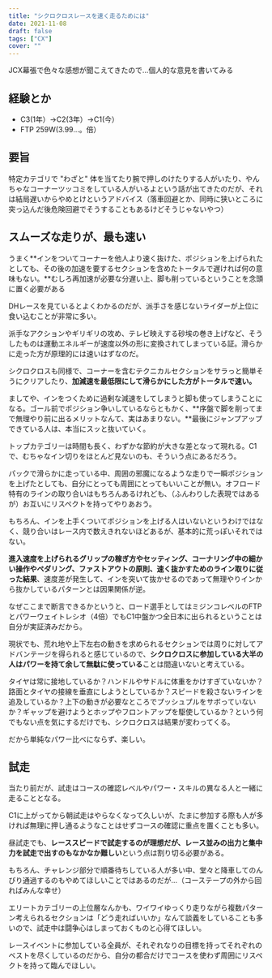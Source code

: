```yaml
---
title: "シクロクロスレースを速く走るためには"
date: 2021-11-08
draft: false
tags: ["CX"]
cover: ""
---
```


JCX幕張で色々な感想が聞こえてきたので…個人的な意見を書いてみる

## 経験とか

- C3(1年）→C2(3年）→C1(今）
- FTP 259W(3.99...。倍）

## 要旨

特定カテゴリで "わざと" 体を当てたり腕で押しのけたりする人がいたり、やんちゃなコーナーツッコミをしている人がいるよという話が出てきたのだが、それは結局遅いからやめとけというアドバイス（落車回避とか、同時に狭いところに突っ込んだ後危険回避でそうすることもあるけどそうじゃないやつ）

## スムーズな走りが、最も速い

うまく**インをついてコーナーを他人より速く抜けた、ポジションを上げられたとしても、その後の加速を要するセクションを含めたトータルで遅ければ何の意味もない。**むしろ再加速が必要な分遅い上、脚も削っているということを念頭に置く必要がある

DHレースを見ているとよくわかるのだが、派手さを感じないライダーが上位に食い込むことが非常に多い。

派手なアクションやギリギリの攻め、テレビ映えする砂埃の巻き上げなど、そうしたものは運動エネルギーが速度以外の形に変換されてしまっている証。滑らかに走った方が原理的には速いはずなのだ。

シクロクロスも同様で、コーナーを含むテクニカルセクションをサラっと簡単そうにクリアしたり、**加減速を最低限にして滑らかにした方がトータルで速い。**

ましてや、インをつくために過剰な減速をしてしまうと脚も使ってしまうことになる。ゴール前でポジション争いしているならともかく、**序盤で脚を削ってまで無理やり前に出るメリットなんて、実はあまりない。**最後にジャンプアップできている人は、本当にスッと抜いていく。

トップカテゴリーは時間も長く、わずかな節約が大きな差となって現れる。C1で、むちゃなイン切りをほとんど見ないのも、そういう点にあるだろう。

パックで滑らかに走っている中、周囲の邪魔になるような走りで一瞬ポジションを上げたとしても、自分にとっても周囲にとってもいいことが無い。オフロード特有のラインの取り合いはもちろんあるけれども、（ふんわりした表現ではあるが）お互いにリスペクトを持ってやりあおう。

もちろん、インを上手くついてポジションを上げる人はいないというわけではなく、競り合いはレース内で数えきれないほどあるが、基本的に荒っぽいそれではない。

**進入速度を上げられるグリップの稼ぎ方やセッティング、コーナリング中の細かい操作やペダリング、ファストアウトの原則、速く抜かすためのライン取りに従った結果**、速度差が発生して、インを突いて抜かせるのであって無理やりインから抜かしているパターンとは因果関係が逆。

なぜここまで断言できるかというと、ロード選手としてはミジンコレベルのFTPとパワーウェイトレシオ（4倍）でもC1中盤かつ全日本に出られるということは自分が実証済みだから。

現状でも、荒れ地や上下左右の動きを求められるセクションでは周りに対してアドバンテージを得られると感じているので、**シクロクロスに参加している大半の人はパワーを持て余して無駄に使っている**ことは間違いないと考えている。

タイヤは常に接地しているか？ハンドルやサドルに体重をかけすぎていないか？路面とタイヤの接線を垂直にしようとしているか？スピードを殺さないラインを追及しているか？上下の動きが必要なところでプッシュプルをサボっていないか？ギャップを避けようとホップやフロントアップを駆使しているか？という何でもない点を気にするだけでも、シクロクロスは結果が変わってくる。

だから単純なパワー比べにならず、楽しい。

## 試走

当たり前だが、試走はコースの確認レベルやパワー・スキルの異なる人と一緒に走ることとなる。

C1に上がってから朝試走はやらなくなって久しいが、たまに参加する際も人が多ければ無理に押し通るようなことはせずコースの確認に重点を置くことも多い。

昼試走でも、**レーススピードで試走するのが理想だが、レース並みの出力と集中力を試走で出すのもなかなか難しい**という点は割り切る必要がある。

もちろん、チャレンジ部分で順番待ちしている人が多い中、堂々と降車してのんびり通過するのもやめてほしいことではあるのだが…（コーステープの外から回ればみんな幸せ）

エリートカテゴリーの上位層なんかも、ワイワイゆっくり走りながら複数パターン考えられるセクションは「どう走ればいいか」なんて談義をしていることも多いので、試走中は闘争心はしまっておくものと心得てほしい。

レースイベントに参加している全員が、それぞれなりの目標を持ってそれぞれのベストを尽くしているのだから、自分の都合だけでコースを使わず周囲にリスペクトを持って臨んでほしい。
